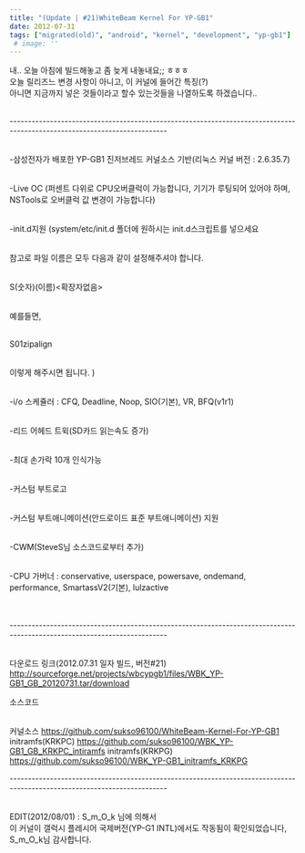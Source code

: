 ```yaml
---
title: "(Update | #21)WhiteBeam Kernel For YP-GB1"
date: 2012-07-31
tags: ["migrated(old)", "android", "kernel", "development", "yp-gb1"]
 # image: ''
---
```


내.. 오늘 아침에 빌드해놓고 좀 늦게 내놓내요;; ㅎㅎㅎ<br>
오늘 릴리즈느 변경 사항이 아니고, 이 커널에 들어간 특징(?)<br>
아니면 지금까지 넣은 것들이라고 할수 있는것들을 나열하도록 하겠습니다..<br><br>

-------------------------------------------------------------------------------------------------------------------------<br><br>

-삼성전자가 배포한 YP-GB1 진저브레드 커널소스 기반(리눅스 커널 버전 : 2.6.35.7)<br><br>

-Live OC (퍼센트 다위로 CPU오버클럭이 가능합니다, 기기가 루팅되어 있어야 하며, NSTools로 오버클럭 값 변경이 가능합니다)<br><br>

-init.d지원 (system/etc/init.d 폴더에 원하시는 init.d스크립트를 넣으세요<br><br>

참고로 파일 이름은 모두 다음과 같이 설정해주셔야 합니다.<br><br>

S(숫자)(이름)<확장자없음><br><br>

예를들면,<br><br>

S01zipalign<br><br>

이렇게 해주시면 됩니다. )<br><br>

-i/o 스케쥴러 : CFQ, Deadline, Noop, SIO(기본), VR, BFQ(v1r1)<br><br>

-리드 어헤드 트윅(SD카드 읽는속도 증가)<br><br>

-최대 손가락 10개 인식가능<br><br>

-커스텀 부트로고<br><br>

-커스텀 부트애니메이션(안드로이드 표준 부트애니메이션) 지원<br><br>

-CWM(SteveS님 소스코드로부터 추가)<br><br>

-CPU 가버너 : conservative, userspace, powersave, ondemand, performance, SmartassV2(기본), lulzactive<br><br>

<br>
-------------------------------------------------------------------------------------------------------------------------<br><br>

다운로드 링크(2012.07.31 일자 빌드, 버전#21)<br>
http://sourceforge.net/projects/wbcypgb1/files/WBK_YP-GB1_GB_20120731.tar/download<br>

소스코드<br><br>

커널소스 https://github.com/sukso96100/WhiteBeam-Kernel-For-YP-GB1
initramfs(KRKPC)  https://github.com/sukso96100/WBK_YP-GB1_GB_KRKPC_intiramfs
initramfs(KRKPG) https://github.com/sukso96100/WBK_YP-GB1_initramfs_KRKPG

-------------------------------------------------------------------------------------------------------------------------<br><br>

EDIT(2012/08/01) : S_m_O_k   님에 의해서<br>
이 커널이 갤럭시 플레시어 국제버전(YP-G1 INTL)에서도 작동됨이 확인되었습니다,<br>
S_m_O_k님 감사합니다.<br>
